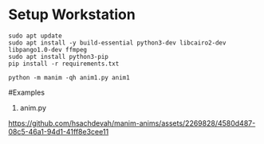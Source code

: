 # Setup Workstation


```
sudo apt update
sudo apt install -y build-essential python3-dev libcairo2-dev libpango1.0-dev ffmpeg
sudo apt install python3-pip
pip install -r requirements.txt
```

```
python -m manim -qh anim1.py anim1
```

#Examples

1. anim.py

https://github.com/hsachdevah/manim-anims/assets/2269828/4580d487-08c5-46a1-94d1-41ff8e3cee11

